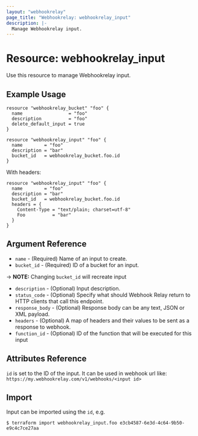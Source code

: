 ```yaml
---
layout: "webhookrelay"
page_title: "Webhookrelay: webhookrelay_input"
description: |-
  Manage Webhookrelay input.
---
```


# Resource: webhookrelay_input

Use this resource to manage Webhookrelay input.

## Example Usage

```hcl
resource "webhookrelay_bucket" "foo" {
  name                 = "foo"
  description          = "foo"
  delete_default_input = true
}

resource "webhookrelay_input" "foo" {
  name        = "foo"
  description = "bar"
  bucket_id   = webhookrelay_bucket.foo.id
}
```

With headers:

```hcl
resource "webhookrelay_input" "foo" {
  name        = "foo"
  description = "bar"
  bucket_id   = webhookrelay_bucket.foo.id
  headers = {
    Content-Type = "text/plain; charset=utf-8"
    Foo          = "bar"
  }
}
```

## Argument Reference

* `name` - (Required) Name of an input to create.
* `bucket_id` - (Required) ID of a bucket for an input.

-> **NOTE:** Changing `bucket_id` will recreate input

* `description` - (Optional) Input description.
* `status_code` - (Optional) Specify what should Webhook Relay return to HTTP clients that call this endpoint.
* `response_body` - (Optional) Response body can be any text, JSON or XML payload.
* `headers` - (Optional) A map of headers and their values to be sent as a response to webhook.
* `function_id` - (Optional) ID of the function that will be executed for this input

## Attributes Reference

`id` is set to the ID of the input. It can be used in webhook url like: `https://my.webhookrelay.com/v1/webhooks/<input id>`

## Import

Input can be imported using the `id`, e.g.

```
$ terraform import webhookrelay_input.foo e3cb4587-6e3d-4c64-9b50-e9c4c7ce27aa
```
